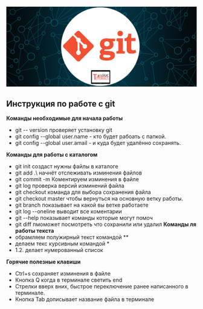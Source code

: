 ![Alt text](git.jpg)
## Инструкция по работе с git

**Команды необходимые для начала работы**
* git -- version проверяет установку git
* git config --global user.name - кто будет рабоать с папкой.
* git config --global user.amail - и куда будет удалённо сохранять.

**Команды для работы с каталогом**
* git init создаст нужны файлы в каталоге
* git add .\ начнёт отслеживать изминения файлов
* git commit -m Коментируем изминения в файле
* git log проверка версий изминений файла
* git checkout команда для выбора сохранения файла
* git checkout master чтобы вернуться на основную ветку работы.
* git branch показывает на какой вы ветке работаете
* git log --oneline выводит все коментарии
* git --help показывает команды которые могут помоч
* git diff пмоможет посмотреть что сохранили или удалил
**Команды ля работы текста**
* обрамляем полужирный текст командой **
* делаем текс курсивным командой * 
* 1.2. делает нумерованный список

**Горячие полезные клавиши**
* Ctrl+s сохраняет изминения в файле
* Кнопка Q когда в терминале светить end
* Стрелки вверх вних, быстрое переключение ранее написанного в терминале.
* Кнопка Tab дописывает название файла в терминале